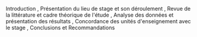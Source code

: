 Introduction , 
Présentation du lieu de stage et son déroulement , 
Revue de la littérature et cadre théorique de l'étude , 
Analyse des données et présentation des résultats , 
Concordance des unités d'enseignement avec le stage , 
Conclusions et 
Recommandations
